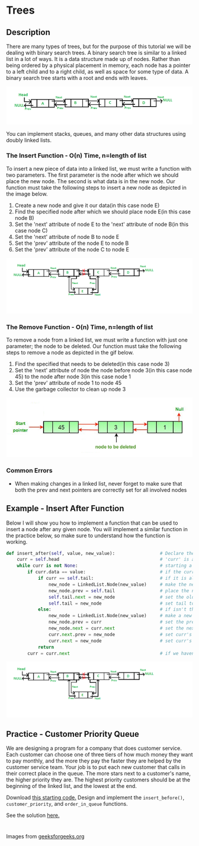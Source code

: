# Trees

## Description
There are many types of trees, but for the purpose of this tutorial we will be dealing with binary search trees. A binary search tree is similar to a linked list in a lot of ways. It is a data structure made up of nodes. Rather than being ordered by a physical placement in memory, each node has a pointer to a left child and to a right child, as well as space for some type of data. A binary search tree starts with a root and ends with leaves.

![Doubly Linked List](images/linked-list.png)

You can implement stacks, queues, and many other data structures using doubly linked lists.

### The Insert Function - O(n) Time, n=length of list
To insert a new piece of data into a linked list, we must write a function with two parameters. The first parameter is the node after which we should place the new node. The second is what data is in the new node. Our function must take the following steps to insert a new node as depicted in the image below.

1. Create a new node and give it our data(in this case node E)
2. Find the specified node after which we should place node E(in this case node B)
3. Set the 'next' attribute of node E to the 'next' attribute of node B(in this case node C)
4. Set the 'next' attribute of node B to node E
5. Set the 'prev' attribute of the node E to node B
6. Set the 'prev' attribute of the node C to node E

![Insert into Doubly Linked List](images/ll-insert.png)

### The Remove Function - O(n) Time, n=length of list
To remove a node from a linked list, we must write a function with just one parameter; the node to be deleted. Our function must take the following steps to remove a node as depicted in the gif below.

1. Find the specified that needs to be deleted(in this case node 3)
2. Set the 'next' attribute of node the node before node 3(in this case node 45) to the node after node 3(in this case node 1
3. Set the 'prev' attribute of node 1 to node 45
4. Use the garbage collector to clean up node 3

![Insert into Doubly Linked List](images/ll-delete.gif)

### Common Errors
- When making changes in a linked list, never forget to make sure that both the prev and next pointers are correctly set for all involved nodes

## Example - Insert After Function
Below I will show you how to implement a function that can be used to insert a node after any given node. You will implement a similar function in the practice below, so make sure to understand how the function is working.

```python
def insert_after(self, value, new_value):                 # Declare the function, parameters are the new value, and the value of the node it should be placed after
    curr = self.head                                      # 'curr' is a counter, start it at the beginning
    while curr is not None:                               # starting a loop as long as there is at least one thing in the list
        if curr.data == value:                            # if the current node is the value we're searching for
            if curr == self.tail:                         # if it is also the tail
                new_node = LinkedList.Node(new_value)     # make the new node
                new_node.prev = self.tail                 # place the new node at the end by setting it's prev to the old tail
                self.tail.next = new_node                 # set the old tail's next to the new node
                self.tail = new_node                      # set tail to be the new node since it is now at the end
            else:                                         # if isn't the tail
                new_node = LinkedList.Node(new_value)     # make a new node
                new_node.prev = curr                      # set the prev of new node to curr
                new_node.next = curr.next                 # set the next of new node to curr's next
                curr.next.prev = new_node                 # set curr's next's prev to be the new node
                curr.next = new_node                      # set curr's next to be the new node
            return
        curr = curr.next                                  # if we haven't matched curr yet, keep searching
```

![Here is a repeat of the image from earlier.](images/ll-insert.png)

## Practice - Customer Priority Queue
We are designing a program for a company that does customer service. Each customer can choose one of three tiers of how much money they want to pay monthly, and the more they pay the faster they are helped by the customer service team. Your job is to put each new customer that calls in their correct place in the queue. The more stars next to a customer's name, the higher priority they are. The highest priority customers should be at the beginning of the linked list, and the lowest at the end.

Download [this starting code.](practice-files/linked-list-practice.py) Design and implement the `insert_before()`, `customer_priority`, and `order_in_queue` functions.

See the solution [here.](practice-files/linked-list-solution.py)
#
Images from [geeksforgeeks.org](https://www.geeksforgeeks.org)
